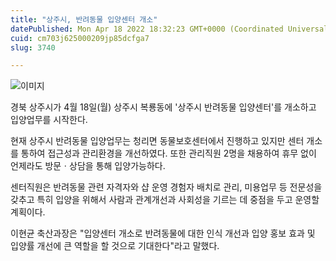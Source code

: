 ```yaml
---
title: "상주시, 반려동물 입양센터 개소"
datePublished: Mon Apr 18 2022 18:32:23 GMT+0000 (Coordinated Universal Time)
cuid: cm703j625000209jp85dcfga7
slug: 3740

---
```



![이미지](https://cdn.hashnode.com/res/hashnode/image/upload/v1739255018336/28059ec6-58cd-48df-b426-9195f94f5973.png)

경북 상주시가 4월 18일(월) 상주시 복룡동에 '상주시 반려동물 입양센터'를 개소하고 입양업무를 시작한다.

현재 상주시 반려동물 입양업무는 청리면 동물보호센터에서 진행하고 있지만 센터 개소를 통하여 접근성과 관리환경을 개선하였다. 또한 관리직원 2명을 채용하여 휴무 없이 언제라도 방문ㆍ상담을 통해 입양가능하다.

센터직원은 반려동물 관련 자격자와 샵 운영 경험자 배치로 관리, 미용업무 등 전문성을 갖추고 특히 입양을 위해서 사람과 관계개선과 사회성을 기르는 데 중점을 두고 운영할 계획이다.

이현균 축산과장은 "입양센터 개소로 반려동물에 대한 인식 개선과 입양 홍보 효과 및 입양률 개선에 큰 역할을 할 것으로 기대한다"라고 말했다.